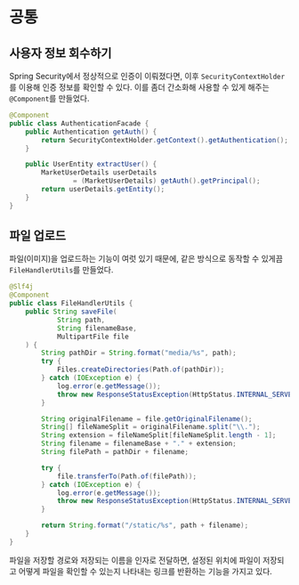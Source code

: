 # 공통

## 사용자 정보 회수하기

Spring Security에서 정상적으로 인증이 이뤄졌다면, 이후 `SecurityContextHolder`를 이용해 인증 정보를 확인할 수 있다.
이를 좀더 간소화해 사용할 수 있게 해주는 `@Component`를 만들었다.

```java
@Component
public class AuthenticationFacade {
    public Authentication getAuth() {
        return SecurityContextHolder.getContext().getAuthentication();
    }

    public UserEntity extractUser() {
        MarketUserDetails userDetails
                = (MarketUserDetails) getAuth().getPrincipal();
        return userDetails.getEntity();
    }
}
```

## 파일 업로드

파일(이미지)을 업로드하는 기능이 여럿 있기 때문에, 같은 방식으로 동작할 수 있게끔 `FileHandlerUtils`를 만들었다.

```java
@Slf4j
@Component
public class FileHandlerUtils {
    public String saveFile(
            String path,
            String filenameBase,
            MultipartFile file
    ) {
        String pathDir = String.format("media/%s", path);
        try {
            Files.createDirectories(Path.of(pathDir));
        } catch (IOException e) {
            log.error(e.getMessage());
            throw new ResponseStatusException(HttpStatus.INTERNAL_SERVER_ERROR);
        }

        String originalFilename = file.getOriginalFilename();
        String[] fileNameSplit = originalFilename.split("\\.");
        String extension = fileNameSplit[fileNameSplit.length - 1];
        String filename = filenameBase + "." + extension;
        String filePath = pathDir + filename;

        try {
            file.transferTo(Path.of(filePath));
        } catch (IOException e) {
            log.error(e.getMessage());
            throw new ResponseStatusException(HttpStatus.INTERNAL_SERVER_ERROR);
        }

        return String.format("/static/%s", path + filename);
    }
}

```

파일을 저장할 경로와 저장되는 이름을 인자로 전달하면, 설정된 위치에 파일이 저장되고 어떻게 파일을 확인할 수 있는지
나타내는 링크를 반환하는 기능을 가지고 있다.
